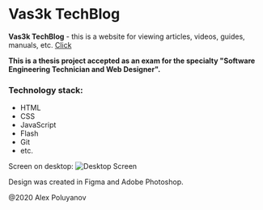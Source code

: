 # Vas3k TechBlog

**Vas3k TechBlog** - this is a website for viewing articles, videos, guides, manuals, etc.
[Сlick](https://akakiy1880.github.io/technoblog/)

**This is a thesis project accepted as an exam for the specialty "Software Engineering Technician and Web Designer".**

### Technology stack:
- HTML
- CSS
- JavaScript
- Flash
- Git
- etc.

Screen on desktop:
![Desktop Screen](https://mini.s-shot.ru/1920x0/JPEG/1920/Z100/?https%3A%2F%2Fakakiy1880.github.io%2Ftechnoblog%2F "Desktop Screen")

Design was created in Figma and Adobe Photoshop.

@2020 Alex Poluyanov
